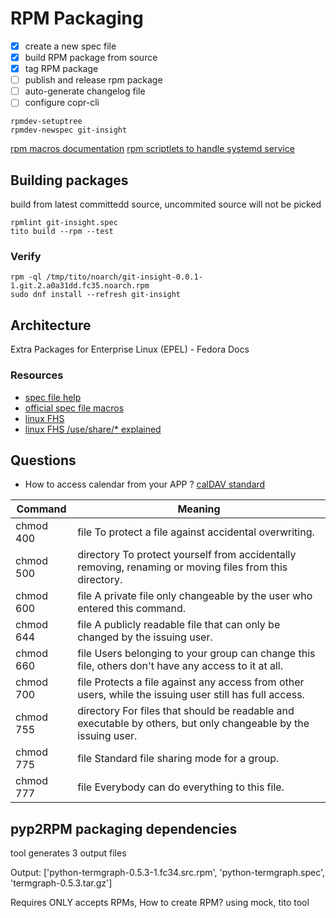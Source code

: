 # RPM Packaging

- [x] create a new spec file
- [x] build RPM package from source
- [x] tag RPM package
- [ ] publish and release rpm package
- [ ] auto-generate changelog file
- [ ] configure copr-cli

```
rpmdev-setuptree
rpmdev-newspec git-insight
```

[rpm macros documentation](https://docs.fedoraproject.org/en-US/packaging-guidelines/RPMMacros/)
[rpm scriptlets to handle systemd service](https://docs.fedoraproject.org/en-US/packaging-guidelines/Scriptlets/)

## Building packages

build from latest committedd source, uncommited source will not be picked

```
rpmlint git-insight.spec
tito build --rpm --test
```

### Verify

```
rpm -ql /tmp/tito/noarch/git-insight-0.0.1-1.git.2.a0a31dd.fc35.noarch.rpm
sudo dnf install --refresh git-insight
```

## Architecture

Extra Packages for Enterprise Linux (EPEL) - Fedora Docs

### Resources

- [spec file help](https://rpm-packaging-guide.github.io/#what-is-a-spec-file)
- [official spec file macros](https://rpm-software-management.github.io/rpm/manual/spec.html)
- [linux FHS](https://refspecs.linuxfoundation.org/FHS_3.0/fhs-3.0.html)
- [linux FHS /use/share/\* explained](https://refspecs.linuxfoundation.org/FHS_3.0/fhs/ch04s11.html)

## Questions

- How to access calendar from your APP ? [calDAV standard](https://en.wikipedia.org/wiki/CalDAV)

| Command   | Meaning                                                                                                        |
| --------- | -------------------------------------------------------------------------------------------------------------- |
| chmod 400 | file To protect a file against accidental overwriting.                                                         |
| chmod 500 | directory To protect yourself from accidentally removing, renaming or moving files from this directory.        |
| chmod 600 | file A private file only changeable by the user who entered this command.                                      |
| chmod 644 | file A publicly readable file that can only be changed by the issuing user.                                    |
| chmod 660 | file Users belonging to your group can change this file, others don't have any access to it at all.            |
| chmod 700 | file Protects a file against any access from other users, while the issuing user still has full access.        |
| chmod 755 | directory For files that should be readable and executable by others, but only changeable by the issuing user. |
| chmod 775 | file Standard file sharing mode for a group.                                                                   |
| chmod 777 | file Everybody can do everything to this file.                                                                 |

## pyp2RPM packaging dependencies

tool generates 3 output files

Output: ['python-termgraph-0.5.3-1.fc34.src.rpm', 'python-termgraph.spec', 'termgraph-0.5.3.tar.gz']

Requires ONLY accepts RPMs, How to create RPM?
using mock, tito tool
